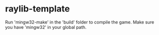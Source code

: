 # raylib-template
Run 'mingw32-make' in the 'build' folder to compile the game. Make sure you have 'mingw32' in your global path.
